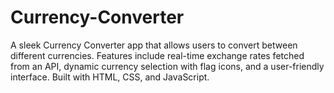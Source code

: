 # Currency-Converter
A sleek Currency Converter app that allows users to convert between different currencies. Features include real-time exchange rates fetched from an API, dynamic currency selection with flag icons, and a user-friendly interface. Built with HTML, CSS, and JavaScript.
